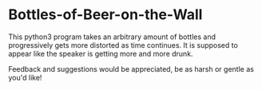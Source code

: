 # Bottles-of-Beer-on-the-Wall
This python3 program takes an arbitrary amount of bottles and progressively gets more distorted as time continues. It is supposed to appear like the speaker is getting more and more drunk.  

Feedback and suggestions would be appreciated, be as harsh or gentle as you'd like!
